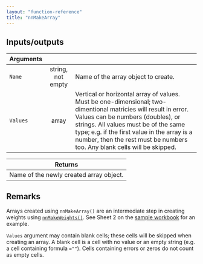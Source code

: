 ```yaml
---
layout: "function-reference"
title: "nnMakeArray"
---
```


## Inputs/outputs

| Arguments   | | |
|-|:-:|---|
| `Name`  | string, not empty  | Name of the array object to create.  |
| `Values` | array | Vertical or horizontal array of values. Must be one-dimensional; two-dimentional matricies will result in error. Values can be numbers (doubles), or strings.  All values must be of the same type; e.g. if the first value in the array is a number, then the rest must be numbers too.  Any blank cells will be skipped. |

| Returns   |
|-----------|
| Name of the newly created array object. |

## Remarks

Arrays created using `nnMakeArray()` are an intermediate step in creating weights using [`nnMakeWeights()`](nnMakeWeights.html).  See Sheet 2 on the [sample workbook](https://github.com/ikhramts/NNX/blob/master/Samples/Iris-flower-data-set.xlsx?raw=true) for an example.

`Values` argument may contain blank cells; these cells will be skipped when creating an array. A blank cell is a cell with no value or an empty string (e.g. a cell containing formula `=""`). Cells containing errors or zeros do not count as empty cells.